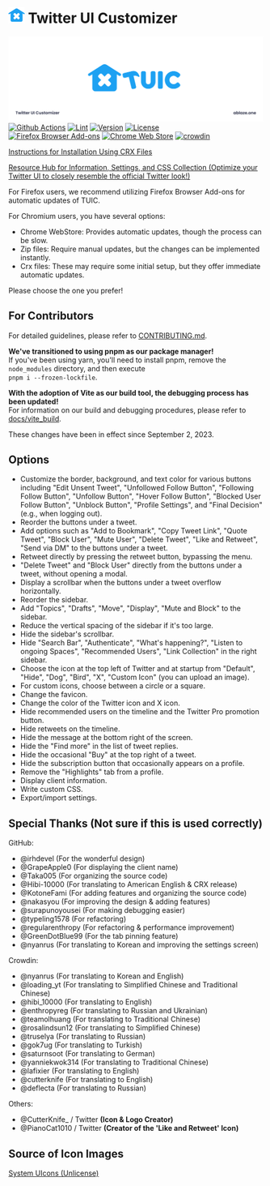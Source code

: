 # <img width="32" height="32" src="./public/icon/newIcon_TUIC_C_Blue.svg"> Twitter UI Customizer

![Header Image](./public/icon/header.png)
[![Github Actions](https://github.com/kaonasi-biwa/Twitter-UI-Customizer/workflows/Build/badge.svg)](https://github.com/kaonasi-biwa/Twitter-UI-Customizer/actions/workflows/packaging.yml)
[![Lint](https://github.com/kaonasi-biwa/Twitter-UI-Customizer/actions/workflows/lint.yml/badge.svg)](https://github.com/kaonasi-biwa/Twitter-UI-Customizer/actions/workflows/lint.yml)
[![Version](https://img.shields.io/github/v/release/kaonasi-biwa/Twitter-UI-Customizer?label=Version)](https://github.com/kaonasi-biwa/Twitter-UI-Customizer/releases/latest)
[![License](https://img.shields.io/github/license/kaonasi-biwa/Twitter-UI-Customizer?label=License&color=blue)](https://github.com/kaonasi-biwa/Twitter-UI-Customizer/blob/main/LICENSE)  
<a href="https://addons.mozilla.org/ja/firefox/addon/twitter-ui-customizer/"><img alt="Firefox Browser Add-ons" width="172" height="60" src="https://blog.mozilla.org/addons/files/2015/11/get-the-addon.png"></a>
<a href="https://chrome.google.com/webstore/detail/twitter-ui-customizer/hpmhdmlhnppmmipefebkhkbpdcjiidmh?hl=ja"><img alt="Chrome Web Store" width="191.8" height="58" src="https://storage.googleapis.com/web-dev-uploads/image/WlD8wC6g8khYWPJUsQceQkhXSlv1/HRs9MPufa1J1h5glNhut.png"></a>
<a href="https://crowdin.com/project/twiter-ui-customizer"><img alt="crowdin" width="175" height="50" src="https://badges.crowdin.net/badge/light/crowdin-on-dark@2x.png"></a>

[Instructions for Installation Using CRX Files](https://gist.github.com/Hibi-10000/54d283e5e5deabc3c491ce16556b4390)

[Resource Hub for Information, Settings, and CSS Collection (Optimize your Twitter UI to closely resemble the official Twitter look!)](https://github.com/kaonasi-biwa/TUIC-Information-Prefs-and-CSSs/blob/main/README.md)

For Firefox users, we recommend utilizing Firefox Browser Add-ons for automatic updates of TUIC.

For Chromium users, you have several options:

- Chrome WebStore: Provides automatic updates, though the process can be slow.
- Zip files: Require manual updates, but the changes can be implemented instantly.
- Crx files: These may require some initial setup, but they offer immediate automatic updates.

Please choose the one you prefer!

## For Contributors

For detailed guidelines, please refer to [CONTRIBUTING.md](./CONTRIBUTING.md).

**We've transitioned to using pnpm as our package manager!**  
If you've been using yarn, you'll need to install pnpm, remove the `node_modules` directory, and then execute  
`pnpm i --frozen-lockfile`.

**With the adoption of Vite as our build tool, the debugging process has been updated!**  
For information on our build and debugging procedures, please refer to [docs/vite_build](./docs/vite_build.md).

These changes have been in effect since September 2, 2023.

## Options

- Customize the border, background, and text color for various buttons including "Edit Unsent Tweet", "Unfollowed Follow Button", "Following Follow Button", "Unfollow Button", "Hover Follow Button", "Blocked User Follow Button", "Unblock Button", "Profile Settings", and "Final Decision" (e.g., when logging out).
- Reorder the buttons under a tweet.
- Add options such as "Add to Bookmark", "Copy Tweet Link", "Quote Tweet", "Block User", "Mute User", "Delete Tweet", "Like and Retweet", "Send via DM" to the buttons under a tweet.
- Retweet directly by pressing the retweet button, bypassing the menu.
- "Delete Tweet" and "Block User" directly from the buttons under a tweet, without opening a modal.
- Display a scrollbar when the buttons under a tweet overflow horizontally.
- Reorder the sidebar.
- Add "Topics", "Drafts", "Move", "Display", "Mute and Block" to the sidebar.
- Reduce the vertical spacing of the sidebar if it's too large.
- Hide the sidebar's scrollbar.
- Hide "Search Bar", "Authenticate", "What's happening?", "Listen to ongoing Spaces", "Recommended Users", "Link Collection" in the right sidebar.
- Choose the icon at the top left of Twitter and at startup from "Default", "Hide", "Dog", "Bird", "X", "Custom Icon" (you can upload an image).
- For custom icons, choose between a circle or a square.
- Change the favicon.
- Change the color of the Twitter icon and X icon.
- Hide recommended users on the timeline and the Twitter Pro promotion button.
- Hide retweets on the timeline.
- Hide the message at the bottom right of the screen.
- Hide the "Find more" in the list of tweet replies.
- Hide the occasional "Buy" at the top right of a tweet.
- Hide the subscription button that occasionally appears on a profile.
- Remove the "Highlights" tab from a profile.
- Display client information.
- Write custom CSS.
- Export/import settings.

## Special Thanks (Not sure if this is used correctly)

GitHub:

- @irhdevel (For the wonderful design)
- @GrapeApple0 (For displaying the client name)
- @Taka005 (For organizing the source code)
- @Hibi-10000 (For translating to American English & CRX release)
- @KotoneFami (For adding features and organizing the source code)
- @nakasyou (For improving the design & adding features)
- @surapunoyousei (For making debugging easier)
- @typeling1578 (For refactoring)
- @regularenthropy (For refactoring & performance improvement)
- @GreenDotBlue99 (For the tab pinning feature)
- @nyanrus (For translating to Korean and improving the settings screen)

Crowdin:

- @nyanrus (For translating to Korean and English)
- @loading_yt (For translating to Simplified Chinese and Traditional Chinese)
- @hibi_10000 (For translating to English)
- @enthropyreg (For translating to Russian and Ukrainian)
- @teamolhuang (For translating to Traditional Chinese)
- @rosalindsun12 (For translating to Simplified Chinese)
- @truselya (For translating to Russian)
- @gok7ug (For translating to Turkish)
- @saturnsoot (For translating to German)
- @yanniekwok314 (For translating to Traditional Chinese)
- @lafixier (For translating to English)
- @cutterknife (For translating to English)
- @deflecta (For translating to Russian)

Others:

- @CutterKnife\_ / Twitter **(Icon & Logo Creator)**
- @PianoCat1010 / Twitter **(Creator of the 'Like and Retweet' Icon)**

## Source of Icon Images

[System UIcons (Unlicense)](https://www.systemuicons.com/)
